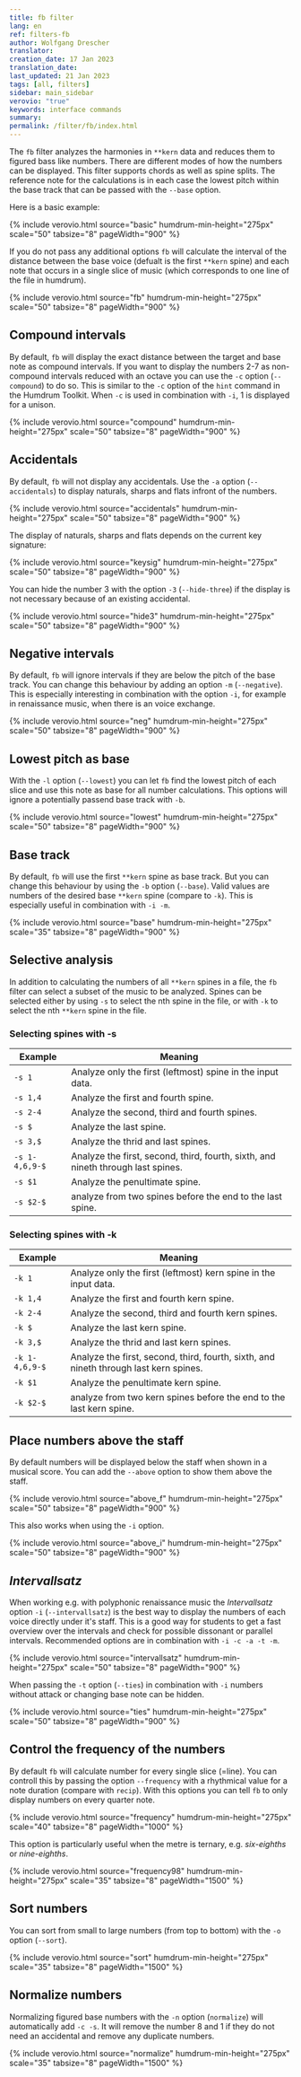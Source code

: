 ```yaml
---
title: fb filter
lang: en
ref: filters-fb
author: Wolfgang Drescher
translator: 
creation_date: 17 Jan 2023
translation_date: 
last_updated: 21 Jan 2023
tags: [all, filters]
sidebar: main_sidebar
verovio: "true"
keywords: interface commands 
summary: 
permalink: /filter/fb/index.html
---
```


The `fb` filter analyzes the harmonies in `**kern` data and reduces
them to figured bass like numbers. There are different modes of how
the numbers can be displayed. This filter supports chords as well as
spine splits. The reference note for the calculations is in each case
the lowest pitch within the base track that can be passed with the
`--base` option.

Here is a basic example:

{% include verovio.html
	source="basic"
	humdrum-min-height="275px"
	scale="50"
	tabsize="8"
	pageWidth="900"
%}
<script type="application/x-humdrum" id="basic">
!!!filter: fb -f
**kern	**kern
*clefF4	*clefG2
4F	4d 4g 4b
4E	4e 4g 4cc
4D	4f 4b 4dd
4C	4g 4cc 4ee
=	=
*-	*-
</script>

If you do not pass any additional options `fb` will calculate the
interval of the distance between the base voice (defualt is the first
`**kern` spine) and each note that occurs in a single slice of music
(which corresponds to one line of the file in humdrum).

{% include verovio.html
	source="fb"
	humdrum-min-height="275px"
	scale="50"
	tabsize="8"
	pageWidth="900"
%}
<script type="application/x-humdrum" id="fb">
!!!filter: fb
**kern	**kern
*clefF4	*clefG2
4c	4gg
4c	4ff
4c	4ee
4c	4dd
4c	4cc
4c	4b
4c	4a
4c	4g
4c	4f
4c	4e
4c	4d
4c	4c
=	=
*-	*-
</script>



## Compound intervals ##

By default, `fb` will display the exact distance between the target
and base note as compound intervals. If you want to display the
numbers 2-7 as non-compound intervals reduced with an octave you can
use the `-c` option (`--compound`) to do so. This is similar to the
`-c` option of the `hint` command in the Humdrum Toolkit. When `-c` is
used in combination with `-i`, 1 is displayed for a unison.

{% include verovio.html
	source="compound"
	humdrum-min-height="275px"
	scale="50"
	tabsize="8"
	pageWidth="900"
%}
<script type="application/x-humdrum" id="compound">
!!!filter: fb -c
**kern	**kern
*clefF4	*clefG2
4c	4gg
4c	4ff
4c	4ee
4c	4dd
4c	4cc
4c	4b
4c	4a
4c	4g
4c	4f
4c	4e
4c	4d
4c	4c
=	=
*-	*-
</script>



## Accidentals ##

By default, `fb` will not display any accidentals. Use the `-a` option
(`--accidentals`) to display naturals, sharps and flats infront of the
numbers.

{% include verovio.html
	source="accidentals"
	humdrum-min-height="275px"
	scale="50"
	tabsize="8"
	pageWidth="900"
%}
<script type="application/x-humdrum" id="accidentals">
!!!filter: fb -c -a
**kern	**kern
*clefF4	*clefG2
4c	4cc
4c	4bn
4c	4a#
4c	4g-
4c	4f##
4c	4e--
4c	4d
4c	4c
=	=
*-	*-
</script>

The display of naturals, sharps and flats depends on the current key
signature:

{% include verovio.html
	source="keysig"
	humdrum-min-height="275px"
	scale="50"
	tabsize="8"
	pageWidth="900"
%}
<script type="application/x-humdrum" id="keysig">
!!!filter: fb -a
**kern	**kern
*clefF4	*clefG2
*k[b-e-a-]	*k[b-e-a-]
4c	4a#
4c	4a
4c	4a-
4c	4g#
4c	4g
4c	4g-
=	=
*k[f#c#g#]	*k[f#c#g#]
4c	4a#
4c	4a
4c	4a-
4c	4g#
4c	4g
4c	4g-
=	=
*-	*-
</script>

You can hide the number 3 with the option `-3` (`--hide-three`) if the
display is not necessary because of an existing accidental.

{% include verovio.html
	source="hide3"
	humdrum-min-height="275px"
	scale="50"
	tabsize="8"
	pageWidth="900"
%}
<script type="application/x-humdrum" id="hide3">
!!!filter: fb -a -3
**kern	**kern
*clefF4	*clefG2
4c	4e#
4c	4e
4c	4e-
=	=
*k[b-e-]	*k[b-e-]
4c	4e#
4c	4e
4c	4e-
=	=
*k[f#c#g#d#a#e#]	*k[f#c#g#d#a#e#]
4c	4e#
4c	4e
4c	4e-
=	=
*-	*-
</script>



## Negative intervals ##

By default, `fb` will ignore intervals if they are below the pitch of
the base track. You can change this behaviour by adding an option `-m`
(`--negative`). This is especially interesting in combination with the
option `-i`, for example in renaissance music, when there is an voice
exchange. 

{% include verovio.html
	source="neg"
	humdrum-min-height="275px"
	scale="50"
	tabsize="8"
	pageWidth="900"
%}
<script type="application/x-humdrum" id="neg">
!!!filter: fb -m
**kern	**kern
*clefC3	*clefC3
4c	4g
4c	4f
4c	4e
4c	4d
4c	4c
4c	4B
4c	4A
4c	4G
=	=
*-	*-
</script>



## Lowest pitch as base ##

With the `-l` option (`--lowest`) you can let `fb` find the lowest
pitch of each slice and use this note as base for all number
calculations. This options will ignore a potentially passend base
track with `-b`.

{% include verovio.html
	source="lowest"
	humdrum-min-height="275px"
	scale="50"
	tabsize="8"
	pageWidth="900"
%}
<script type="application/x-humdrum" id="lowest">
!!!filter: fb -c -l
**kern	**kern
*clefF4	*clefG2
4G	4b 4dd
4B	4G 4dd
=	=
*-	*-
</script>



## Base track ##

By default, `fb` will use the first `**kern` spine as base track. But
you can change this behaviour by using the `-b` option (`--base`).
Valid values are numbers of the desired base `**kern` spine (compare
to `-k`). This is especially useful in combination with `-i -m`.

{% include verovio.html
	source="base"
	humdrum-min-height="275px"
	scale="35"
	tabsize="8"
	pageWidth="900"
%}
<script type="application/x-humdrum" id="base">
!!!filter: fb -i -m -b 3
**kern	**kern	**kern
*clefG2	*clefG2	*clefG2
*k[b-]	*k[b-]	*k[b-]
*M2/1	*M2/1	*M2/1
*met(C|)	*met(C|)	*met(C|)
=1	=1	=1
2r	1b-	2r
2B-	.	2dd
2G	2b-	2dd
2A	2a	2cc#
=2	=2	=2
2B	2g	2dd
2c	2g	2ee
2d	1f#	1a
2d	.	.
=	=	=
*-	*-	*-
</script>


## Selective analysis ##

In addition to calculating the numbers of all `**kern` spines in a
file, the `fb` filter can select a subset of the music to be analyzed.
Spines can be selected either by using `-s` to select the nth spine in
the file, or with `-k` to select the nth `**kern` spine in the file.


### Selecting spines with -s ###


| Example        | Meaning                                                                          |
|----------------|----------------------------------------------------------------------------------|
| `-s 1`         | Analyze only the first (leftmost) spine in the input data.                       |
| `-s 1,4`       | Analyze the first and fourth spine.                                              |
| `-s 2-4`       | Analyze the second, third and fourth spines.                                     |
| `-s $`         | Analyze the last spine.                                                          |
| `-s 3,$`       | Analyze the thrid and last spines.                                               |
| `-s 1-4,6,9-$` | Analyze the first, second, third, fourth, sixth, and nineth through last spines. |
| `-s $1`        | Analyze the penultimate spine.                                                   |
| `-s $2-$`      | analyze from two spines before the end to the last spine.                        |



### Selecting spines with -k ###

| Example        | Meaning                                                                               |
|----------------|---------------------------------------------------------------------------------------|
| `-k 1`         | Analyze only the first (leftmost) kern spine in the input data.                       |
| `-k 1,4`       | Analyze the first and fourth kern spine.                                              |
| `-k 2-4`       | Analyze the second, third and fourth kern spines.                                     |
| `-k $`         | Analyze the last kern spine.                                                          |
| `-k 3,$`       | Analyze the thrid and last kern spines.                                               |
| `-k 1-4,6,9-$` | Analyze the first, second, third, fourth, sixth, and nineth through last kern spines. |
| `-k $1`        | Analyze the penultimate kern spine.                                                   |
| `-k $2-$`      | analyze from two kern spines before the end to the last kern spine.                   |



## Place numbers above the staff ##

By default numbers will be displayed below the staff when shown in a
musical score. You can add the `--above` option to show them above the
staff.

{% include verovio.html
	source="above_f"
	humdrum-min-height="275px"
	scale="50"
	tabsize="8"
	pageWidth="900"
%}
<script type="application/x-humdrum" id="above_f">
!!!filter: fb -f --above
**kern	**kern
*clefF4	*clefG2
4F	4d 4g 4b
4E	4e 4g 4cc
4D	4f 4b 4dd
4C	4g 4cc 4ee
=	=
*-	*-
</script>

This also works when using the `-i` option.

{% include verovio.html
	source="above_i"
	humdrum-min-height="275px"
	scale="50"
	tabsize="8"
	pageWidth="900"
%}
<script type="application/x-humdrum" id="above_i">
!!!filter: fb -i --above
**kern	**kern	**kern
*clefG2	*clefG2	*clefG2
*k[b-]	*k[b-]	*k[b-]
*M2/1	*M2/1	*M2/1
*met(C|)	*met(C|)	*met(C|)
=1	=1	=1
2r	1b-	2r
2B-	.	2dd
2G	2b-	2dd
2A	2a	2cc#
=2	=2	=2
2B	2g	2dd
2c	2g	2ee
2d	1f#	1a
2d	.	.
=	=	=
*-	*-	*-
</script>



## *Intervallsatz* ##

When working e.g. with polyphonic renaissance music the
*Intervallsatz* option `-i` (`--intervallsatz`) is the best way to
display the numbers of each voice directly under it's staff. This is a
good way for students to get a fast overview over the intervals and
check for possible dissonant or parallel intervals. Recommended
options are in combination with `-i -c -a -t -m`.

{% include verovio.html
	source="intervallsatz"
	humdrum-min-height="275px"
	scale="50"
	tabsize="8"
	pageWidth="900"
%}
<script type="application/x-humdrum" id="intervallsatz">
!!!filter: fb -i
**kern	**kern	**kern
*clefG2	*clefG2	*clefG2
*k[b-]	*k[b-]	*k[b-]
*M2/1	*M2/1	*M2/1
*met(C|)	*met(C|)	*met(C|)
=1	=1	=1
2r	1b-	2r
2B-	.	2dd
2G	2b-	2dd
2A	2a	2cc#
=2	=2	=2
2B	2g	2dd
2c	2g	2ee
2d	1f#	1a
2d	.	.
=	=	=
*-	*-	*-
</script>

When passing the `-t` option (`--ties`) in combination with `-i`
numbers without attack or changing base note can be hidden.

{% include verovio.html
	source="ties"
	humdrum-min-height="275px"
	scale="50"
	tabsize="8"
	pageWidth="900"
%}
<script type="application/x-humdrum" id="ties">
!!!filter: fb -i -t
**kern	**kern	**kern
*clefG2	*clefG2	*clefG2
*k[b-]	*k[b-]	*k[b-]
*M2/1	*M2/1	*M2/1
*met(C|)	*met(C|)	*met(C|)
=1	=1	=1
2r	1b-	2r
2B-	.	2dd
2G	2b-	2dd
2A	2a	2cc#
=2	=2	=2
2B	2g	2dd
2c	2g	2ee
2d	1f#	1a
2d	.	.
=	=	=
*-	*-	*-
</script>



## Control the frequency of the numbers ##

By default `fb` will calculate number for every single slice (=line).
You can controll this by passing the option `--frequency` with a
rhythmical value for a note duration (compare with `recip`). With this
options you can tell `fb` to only display numbers on every quarter
note.

{% include verovio.html
	source="frequency"
	humdrum-min-height="275px"
	scale="40"
	tabsize="8"
	pageWidth="1000"
%}
<script type="application/x-humdrum" id="frequency">
!!!filter: fb -n --frequency 4
**kern	**kern	**kern	**kern
*clefF4	*clefGv2	*clefG2	*clefG2
*k[f#c#]	*k[f#c#]	*k[f#c#]	*k[f#c#]
*M4/4	*M4/4	*M4/4	*M4/4
*met(c)	*met(c)	*met(c)	*met(c)
=1-	=1-	=1-	=1-
8BL	4d	4f#	4b
8AJ	.	.	.
4G	8c#L	4e	4b
.	8BJ	.	.
8F#L	4c#	4f#	4a
8E	.	.	.
8D	4B	8f#L	4dd
8BBJ	.	16gL	.
.	.	16aJJ	.
=2	=2	=2	=2
8EL	4.B	8gL	8cc#L
8D	.	8f#J	8bJ
8E	.	4e	4cc#
8F#J	8A#	.	.
2BB;	2F#;	2d;	2b;
=3	=3	=3	=3
*-	*-	*-	*-
</script>

This option is particularly useful when the metre is ternary, e.g.
*six-eighths* or *nine-eighths*.

{% include verovio.html
	source="frequency98"
	humdrum-min-height="275px"
	scale="35"
	tabsize="8"
	pageWidth="1500"
%}
<script type="application/x-humdrum" id="frequency98">
!!!filter: fb -c --frequency 4.
**kern	**kern
*k[b-]	*k[b-]
*M9/8	*M9/8
(8FF'L 8C 8F 8A	4.s
8FF' 8C 8F 8A	.
8FF'J 8C 8F 8A	.
8FF'L 8C 8F 8A	4.s
8GG' 8C 8E 8G	.
8FF'J 8C 8F 8A	.
8EE'L 8C 8G 8B-	(8c
8EE' 8C 8F 8A	8d
8EE'J 8C 8E 8B-)	8c)
=	=
(8FF' 8C 8F 8A	[4.a
8FF' 8C 8F 8A	.
8FF' 8C 8F 8A	.
8FF' 8C 8F 8A	8a]
8FF' 8C 8F 8A	(8b-'
8FF' 8C 8F 8A	8b')
8FF' 8C 8F 8A	(8cc
8FF' 8C 8F 8A	8a)
8FF' 8C 8F 8A)	8f'
=	=
8BB- 8F 8B-	(4.e
8BB- 8F 8B-	.
8BB- 8F 8B-	.
8BB- 8F 8B-	4.d)
8BB- 8F 8B-	.
8BB- 8F 8B-	.
8AA 8C 8F 8B-	(4d
8AA 8C 8F 8B-	.
8AA 8C 8F 8B-	8c)
=	=
*-	*-
!!!filter: autobeam
</script>



## Sort numbers ##

You can sort from small to large numbers (from top to bottom) with the
`-o` option (`--sort`).

{% include verovio.html
	source="sort"
	humdrum-min-height="275px"
	scale="35"
	tabsize="8"
	pageWidth="1500"
%}
<script type="application/x-humdrum" id="sort">
!!!filter: fb -c -o
**kern	**kern
*clefF4	*clefG2
*M6/8	*M6/8
8A	8r
=	=
[4.f	8%6r
4f]	.
8e	.
=	=
*^	*^
2.B	2.F	[4.g#	2.d#
.	.	4g#]	.
.	.	8a	.
=	=	=	=
[4.G#	[4.E	8a#	[4.dn
.	.	[4b	.
8G#]	8E]	8b]	8d]
*v	*v	*	*
*	*v	*v
8r	8r
8r	8r
=	=
*-	*-
</script>



## Normalize numbers ##

Normalizing figured base numbers with the `-n` option (`normalize`)
will automatically add `-c -s`. It will remove the number 8 and 1 if
they do not need an accidental and remove any duplicate numbers.

{% include verovio.html
	source="normalize"
	humdrum-min-height="275px"
	scale="35"
	tabsize="8"
	pageWidth="1500"
%}
<script type="application/x-humdrum" id="normalize">
!!!filter: fb -n
**kern	**kern
*k[b-]	*k[b-]
*M9/8	*M9/8
(8FF'L 8C 8F 8A	4.s
8FF' 8C 8F 8A	.
8FF'J 8C 8F 8A	.
8FF'L 8C 8F 8A	4.s
8GG' 8C 8E 8G	.
8FF'J 8C 8F 8A	.
8EE'L 8C 8G 8B-	(8c
8EE' 8C 8F 8A	8d
8EE'J 8C 8E 8B-)	8c)
=	=
(8FF' 8C 8F 8A	[4.a
8FF' 8C 8F 8A	.
8FF' 8C 8F 8A	.
8FF' 8C 8F 8A	8a]
8FF' 8C 8F 8A	(8b-'
8FF' 8C 8F 8A	8b')
8FF' 8C 8F 8A	(8cc
8FF' 8C 8F 8A	8a)
8FF' 8C 8F 8A)	8f'
=	=
8BB- 8F 8B-	(4.e
8BB- 8F 8B-	.
8BB- 8F 8B-	.
8BB- 8F 8B-	4.d)
8BB- 8F 8B-	.
8BB- 8F 8B-	.
8AA 8C 8F 8B-	(4d
8AA 8C 8F 8B-	.
8AA 8C 8F 8B-	8c)
=	=
*-	*-
!!!filter: autobeam
</script>

